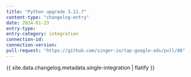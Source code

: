 ```yaml
---
title: "Python upgrade 3.11.7"
content-type: "changelog-entry"
date: 2024-01-23
entry-type: 
entry-category: integration
connection-id: 
connection-version: 
pull-request: "https://github.com/singer-io/tap-google-ads/pull/88"
---
```

{{ site.data.changelog.metadata.single-integration | flatify }}